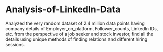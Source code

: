 # Analysis-of-LinkedIn-Data

Analyzed the very random dataset of 2.4 million data points having company details of Employer_on_platform, Follower_counts, LinkedIn IDs, etc. from the perspective of a job seeker and stock investor, find all the details using unique methods of finding relations and different hiring sessions. 
